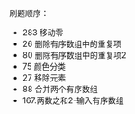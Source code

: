 刷题顺序：

* 283 移动零
* 26 删除有序数组中的重复项
* 80 删除有序数组中的重复项2
* 75 颜色分类
* 27 移除元素 
* 88 合并两个有序数组
* 167.两数之和2-输入有序数组
